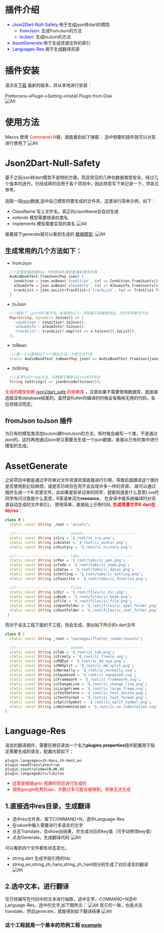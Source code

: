 # 插件介绍

- <font color=blue>Json2Dart-Null-Safety:</font>用于生成json转dart的模型
    - <font color=blue>fromJson: </font> 生成fromJson的方法
    - <font color=blue>toJson: </font> 生成toJson的方法
- <font color=blue>AssetGenerate:</font>用于生成资源文件的索引
- <font color=blue>Languages-Res:</font>用于生成翻译资源

# 插件安装

请点击[下载](https://github.com/fastcode555/JsonBeanGenerator/tree/master/publish_version) 最新的版本，并从本地进行安装：
<br/>
<br/>
Prefercens->Plugin->Setting->Install Plugin from Disk
<br/>
![Alt](pic/install_from_plugin.png)

# 使用方法

Macos 使用 <font color=red>Command+N</font>键，就能看到如下弹窗： 选中想要的插件就可以对其进行使用了
![Alt](pic/generate_dialog.png)

# Json2Dart-Null-Safety

基于之前json转dart模型不是特别方便，而且常见的几种也数据类型安全，经过几个版本的迭代，已经成熟的应用于各个项目中，因此特意写下来记录一下，供各位参考。<br/>
<br/>
选取一段[json](pic/datas/audio_book.json)数据,选中自己模型将要生成的文件夹，这里进行简单示例，如下：

- ClassName 写上文件名，真正的className会自动生成
- extends 模型需要继承的类名
- implements 模型需要实现的类名
  ![Alt](pic/json_show_dialog.png)

接着按下generate就可以看到生成的 [数据模型](pic/datas/audio_book_test.dart):
![Alt](pic/json_generate_success.png)

## 生成常用的几个方法如下：

- fromJson

```dart
  ///这里直接就是Map,不特意指名类型能兼容更多的库
  AudioBookTest.fromJson(Map json) {
    condition = json.asBean('condition', (v) => Condition.fromJson(v));
    albumInfo = json.asBean('albumInfo', (v) => Albuminfo.fromJson(v));
    trackList = json.asList<Tracklist>('trackList', (v) => Tracklist.fromJson(v));
  }
```

- toJson

```dart
  ///增加了..put的扩展方法，如果是null，字段就不会被放进去，为空字符串也不会
  Map<String, dynamic> toJson() => {
    'condition': condition?.toJson(),
    'albumInfo': albumInfo?.toJson(),
    'trackList': trackList?.map((v) => v.toJson()).toList(),
  };
```

- toBean <br/>

```dart
  ///第一个父类增加了一个静态方法，方便方法引用
  static AudioBookTest toBean(Map json) => AudioBookTest.fromJson(json);
```

- toString <br/>

```dart
  ///复写toString方法，将数据又重新以json形式导出
  String toString() => jsonEncode(toJson());
```

<font color=red>生成的模型依赖 [json2dart_safe](https://pub.dev/packages/json2dart_safe/versions) 的依赖库</font>
，注意如果不需要使用数据库，就直接选取没有database结尾的，虽然说flutter的编译的时候会省略掉无用的代码，各位视情况而定。

## fromJson toJson 插件

为已有的模型类添加toJson跟fromJson的方法，有时候会编写一个类，不是通过json的，这时再想通过json转又需要去生成一个json数据，直接从已有的类中进行模型的生成。

# AssetGenerate

之前项目中都是通过字符串对文件资源资源直接进行引用，导致后面跟进这个图片是否使用到比较麻烦，或是否已经存在而不会出现许多一样的资源， 故可以通过插件生成一个R.资源文件，此如果是安卓过来的同学，就能知道是什么意思(
ios的同学有问过我是什么意思，R英语单词为**resource**， 在安卓中是系统编译时对资源自动生成的文件索引)， 使用简单，直接贴上示例代码,
<font color=red>**生成资源文件R.dart在lib/res**</font>：

```dart
class R {
  static const String _root = "assets";

  ///------------------------ assets ------------------------
  static const String icCry = '$_root/ic_cry.png';
  static const String icAvatar = '$_root/ic_avatar.png';
  static const String icHistory = '$_root/ic_history.png';

  ///------------------------ tabs ------------------------
  static const String icPen = '$_root/tabs/ic_pen.png';
  static const String icTodo = '$_root/tabs/ic_todo.png';
  static const String icDatas = '$_root/tabs/ic_datas.png';
  static const String icSetting = '$_root/tabs/ic_setting.png';
  static const String icFavorite = '$_root/tabs/ic_favorite.png';

  ///------------------------ files ------------------------
  static const String icDir = '$_root/files/ic_dir.png';
  static const String icBook = '$_root/files/ic_book.png';
  static const String icFile = '$_root/files/ic_file.png';
  static const String icOpenFolder = '$_root/files/ic_open_folder.png';
  static const String icRootFolder = '$_root/files/ic_root_folder.png';
 }

```
而对于该主工程下面的子工程，则会生成，类似如下所示的r.dart文件
```dart
class R {
  static const String _root = "packages/flutter_reader/assets";

  ///------------------------ assets ------------------------
  static const String icTab = '$_root/ic_tab.png';
  static const String icFreely = '$_root/ic_freely.svg';
  static const String icMdEye = '$_root/ic_md_eye.png';
  static const String icMdSplit = '$_root/ic_md_split.png';
  static const String icNormally = '$_root/ic_normally.svg';
  static const String icSqueezed = '$_root/ic_squeezed.svg';
  static const String icFramework = '$_root/ic_framework.svg';
  static const String icChangeLine = '$_root/ic_change_line.png';
  static const String icLargeFrame = '$_root/ic_large_frame.svg';
  static const String icTextDelete = '$_root/ic_text_delete.png';
  static const String icTextFormat = '$_root/ic_text_format.png';
  static const String icSplitSymbol = '$_root/ic_split_symbol.png';
  static const String icNoIndentation = '$_root/ic_no_indentation.svg';
}

```

# Language-Res

语言的翻译插件，需要在根目录加一个名为**plugins.properties**插件配置用于指定需要生成的语言，配置内容如下：

```properties
plugin.languages=zh-Hans,zh-Hant,en
plugin.needTranslate=true
plugin.countryCode=CN,HK,US
plugin.languageDir=/lib/res
```

- <font color=red>这里是根据getx 搭建的项目进行生成的</font>
- <font color=red>调用google免费的api，次数过多可能会被限制，导致无法生成</font>

## 1.直接选中res目录，生成翻译

- 选中res文件夹，按下COMMAND+N，选中Language-Res
- 在value中输入需要进行多语言的文字
- 点击Translate，会show出结果，并生成对应的key值（可手动修改key值）
- 点击Generate，生成翻译代码
  ![Alt](pic/language_example_1.png)

可以看到四个文件都有状态变化，

- string.dart 生成字段引用的Ids
- string_en,string_zh_hans,string_zh_hant则分别生成了对应语言的翻译
  ![Alt](pic/language_example_3.png)

## 2.选中文本，进行翻译

在已经编写在代码中的文本进行抽取，选中文字，COMMAND+N选中Language-Res，选中的文字,如下图所示：
![Alt](pic/language_example_4.png)
其它的一致，也是点击translate，然后generate，就能得到如下翻译结果
![Alt](pic/language_example_6.png)

### 这个工程就是一个基本的范例工程 [example](https://github.com/fastcode555/Json2Dart_Null_Safety/tree/develop_database/example)
